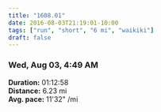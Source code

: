 ```yaml
---
title: "1608.01"
date: 2016-08-03T21:19:01-10:00
tags: ["run", "short", "6 mi", "waikiki"]
draft: false
---
```


### Wed, Aug 03, 4:49 AM

**Duration:** 01:12:58  
**Distance:** 6.23 mi  
**Avg. pace:** 11'32" /mi